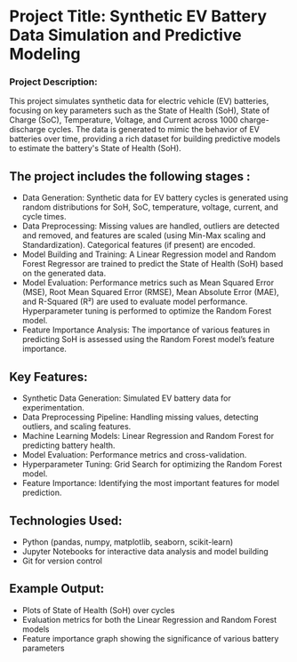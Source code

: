 # Project Title: Synthetic EV Battery Data Simulation and Predictive Modeling

### Project Description:
This project simulates synthetic data for electric vehicle (EV) batteries, focusing on key parameters such as the State of Health (SoH), State of Charge (SoC), Temperature, Voltage, and Current across 1000 charge-discharge cycles. The data is generated to mimic the behavior of EV batteries over time, providing a rich dataset for building predictive models to estimate the battery's State of Health (SoH).

## The project includes the following stages :
* Data Generation: Synthetic data for EV battery cycles is generated using random distributions for SoH, SoC, temperature, voltage, current, and cycle times.
* Data Preprocessing: Missing values are handled, outliers are detected and removed, and features are scaled (using Min-Max scaling and Standardization). Categorical features (if present) are encoded.
* Model Building and Training: A Linear Regression model and Random Forest Regressor are trained to predict the State of Health (SoH) based on the generated data.
* Model Evaluation: Performance metrics such as Mean Squared Error (MSE), Root Mean Squared Error (RMSE), Mean Absolute Error (MAE), and R-Squared (R²) are used to evaluate model performance. Hyperparameter tuning is performed to optimize the Random Forest model.
* Feature Importance Analysis: The importance of various features in predicting SoH is assessed using the Random Forest model’s feature importance.

## Key Features:
* Synthetic Data Generation: Simulated EV battery data for experimentation.
* Data Preprocessing Pipeline: Handling missing values, detecting outliers, and scaling features.
* Machine Learning Models: Linear Regression and Random Forest for predicting battery health.
* Model Evaluation: Performance metrics and cross-validation.
* Hyperparameter Tuning: Grid Search for optimizing the Random Forest model.
* Feature Importance: Identifying the most important features for model prediction.

## Technologies Used:

* Python (pandas, numpy, matplotlib, seaborn, scikit-learn)
* Jupyter Notebooks for interactive data analysis and model building
* Git for version control

## Example Output:
* Plots of State of Health (SoH) over cycles
* Evaluation metrics for both the Linear Regression and Random Forest models
* Feature importance graph showing the significance of various battery parameters
